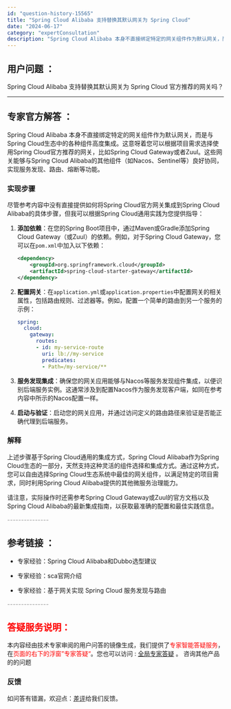 ```yaml
---
id: "question-history-15565"
title: "Spring Cloud Alibaba 支持替换其默认网关为 Spring Cloud"
date: "2024-06-17"
category: "expertConsultation"
description: "Spring Cloud Alibaba 本身不直接绑定特定的网关组件作为默认网关，而是与Spring Cloud生态中的各种组件高度集成。这意呀着您可以根据项目需求选择使用Spring Cloud官方推荐的网关，比如Spring Cloud Gateway或者Zuul。这些网关能够与Spring "
---
```


## 用户问题 ： 
 Spring Cloud Alibaba 支持替换其默认网关为 Spring Cloud 官方推荐的网关吗？  

---------------
## 专家官方解答 ：

Spring Cloud Alibaba 本身不直接绑定特定的网关组件作为默认网关，而是与Spring Cloud生态中的各种组件高度集成。这意呀着您可以根据项目需求选择使用Spring Cloud官方推荐的网关，比如Spring Cloud Gateway或者Zuul。这些网关能够与Spring Cloud Alibaba的其他组件（如Nacos、Sentinel等）良好协同，实现服务发现、路由、熔断等功能。

### 实现步骤

尽管参考内容中没有直接提供如何将Spring Cloud官方网关集成到Spring Cloud Alibaba的具体步骤，但我可以根据Spring Cloud通用实践为您提供指导：

1. **添加依赖**：在您的Spring Boot项目中，通过Maven或Gradle添加Spring Cloud Gateway（或Zuul）的依赖。例如，对于Spring Cloud Gateway，您可以在`pom.xml`中加入以下依赖：

   ```xml
   <dependency>
       <groupId>org.springframework.cloud</groupId>
       <artifactId>spring-cloud-starter-gateway</artifactId>
   </dependency>
   ```

2. **配置网关**：在`application.yml`或`application.properties`中配置网关的相关属性，包括路由规则、过滤器等。例如，配置一个简单的路由到另一个服务的示例：

   ```yaml
   spring:
     cloud:
       gateway:
         routes:
         - id: my-service-route
           uri: lb://my-service
           predicates:
           - Path=/my-service/**
   ```

3. **服务发现集成**：确保您的网关应用能够与Nacos等服务发现组件集成，以便识别后端服务实例。这通常涉及到配置Nacos作为服务发现客户端，如同在参考内容中所示的Nacos配置一样。

4. **启动与验证**：启动您的网关应用，并通过访问定义的路由路径来验证是否能正确代理到后端服务。

### 解释

上述步骤基于Spring Cloud通用的集成方式，Spring Cloud Alibaba作为Spring Cloud生态的一部分，天然支持这种灵活的组件选择和集成方式。通过这种方式，您可以自由选择Spring Cloud生态系统中最佳的网关组件，以满足特定的项目需求，同时利用Spring Cloud Alibaba提供的其他微服务治理能力。

请注意，实际操作时还需参考Spring Cloud Gateway或Zuul的官方文档以及Spring Cloud Alibaba的最新集成指南，以获取最准确的配置和最佳实践信息。


<font color="#949494">---------------</font> 


## 参考链接 ：

* 专家经验：Spring Cloud Alibaba和Dubbo选型建议 
 
 * 专家经验：sca官网介绍 
 
 * 专家经验：基于网关实现 Spring Cloud 服务发现与路由 


 <font color="#949494">---------------</font> 
 


## <font color="#FF0000">答疑服务说明：</font> 

本内容经由技术专家审阅的用户问答的镜像生成，我们提供了<font color="#FF0000">专家智能答疑服务</font>，在<font color="#FF0000">页面的右下的浮窗”专家答疑“</font>。您也可以访问 : [全局专家答疑](https://answer.opensource.alibaba.com/docs/intro) 。 咨询其他产品的的问题

### 反馈
如问答有错漏，欢迎点：[差评](https://ai.nacos.io/user/feedbackByEnhancerGradePOJOID?enhancerGradePOJOId=15590)给我们反馈。
